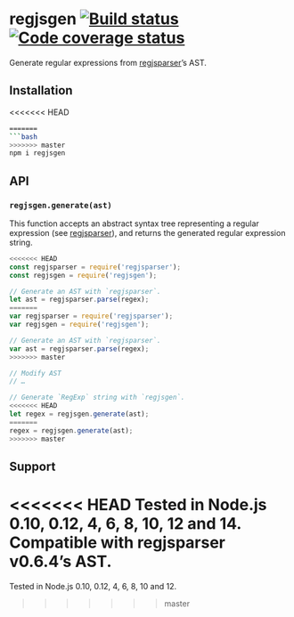 # regjsgen [![Build status][travis-ci-img]][travis-ci] [![Code coverage status][codecov-img]][codecov]

Generate regular expressions from [regjsparser][regjsparser]’s AST.

## Installation

<<<<<<< HEAD
```sh
=======
```bash
>>>>>>> master
npm i regjsgen
```

## API

### `regjsgen.generate(ast)`

This function accepts an abstract syntax tree representing a regular expression (see [regjsparser][regjsparser]), and returns the generated regular expression string.

```js
<<<<<<< HEAD
const regjsparser = require('regjsparser');
const regjsgen = require('regjsgen');

// Generate an AST with `regjsparser`.
let ast = regjsparser.parse(regex);
=======
var regjsparser = require('regjsparser');
var regjsgen = require('regjsgen');

// Generate an AST with `regjsparser`.
var ast = regjsparser.parse(regex);
>>>>>>> master

// Modify AST
// …

// Generate `RegExp` string with `regjsgen`.
<<<<<<< HEAD
let regex = regjsgen.generate(ast);
=======
regex = regjsgen.generate(ast);
>>>>>>> master
```

## Support

<<<<<<< HEAD
Tested in Node.js 0.10, 0.12, 4, 6, 8, 10, 12 and 14.<br>
Compatible with regjsparser v0.6.4’s AST.
=======
Tested in Node.js 0.10, 0.12, 4, 6, 8, 10 and 12.
>>>>>>> master


[travis-ci]: https://travis-ci.org/bnjmnt4n/regjsgen
[travis-ci-img]: https://travis-ci.org/bnjmnt4n/regjsgen.svg?branch=master
[codecov]: https://codecov.io/gh/bnjmnt4n/regjsgen
[codecov-img]: https://codecov.io/gh/bnjmnt4n/regjsgen/branch/master/graph/badge.svg
[regjsparser]: https://github.com/jviereck/regjsparser
